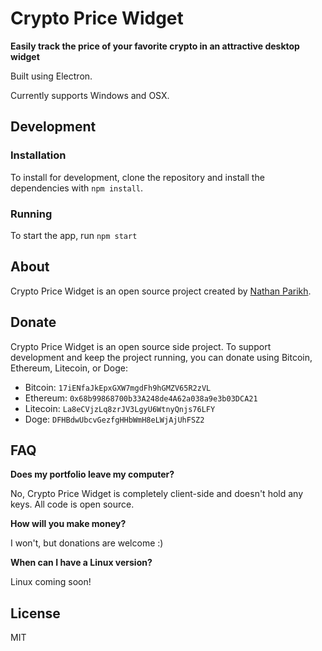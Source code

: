 # Crypto Price Widget

**Easily track the price of your favorite crypto in an attractive desktop widget**

Built using Electron.

Currently supports Windows and OSX.

## Development


### Installation

To install for development, clone the repository and install the dependencies with `npm install`.

### Running

To start the app, run `npm start`

## About

Crypto Price Widget is an open source project created by [Nathan Parikh](https://twitter.com/nathanparikh).

## Donate

Crypto Price Widget is an open source side project. To support development and keep the project running, you can donate using Bitcoin, Ethereum, Litecoin, or Doge:

- Bitcoin: `17iENfaJkEpxGXW7mgdFh9hGMZV65R2zVL`
- Ethereum: `0x68b99868700b33A248de4A62a038a9e3b03DCA21`
- Litecoin: `La8eCVjzLq8zrJV3LgyU6WtnyQnjs76LFY`
- Doge: `DFHBdwUbcvGezfgHHbWmH8eLWjAjUhFSZ2`

## FAQ

**Does my portfolio leave my computer?**

No, Crypto Price Widget is completely client-side and doesn't hold any keys. All code is open source.

**How will you make money?**

I won't, but donations are welcome :)

**When can I have a Linux version?**

Linux coming soon!

## License

MIT
